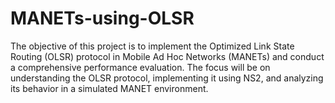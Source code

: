# MANETs-using-OLSR
 The objective of this project is to implement the Optimized Link State Routing (OLSR) protocol in Mobile Ad Hoc Networks (MANETs) and conduct a comprehensive performance evaluation. The focus will be on understanding the OLSR protocol, implementing it using NS2, and analyzing its behavior in a simulated MANET environment.
